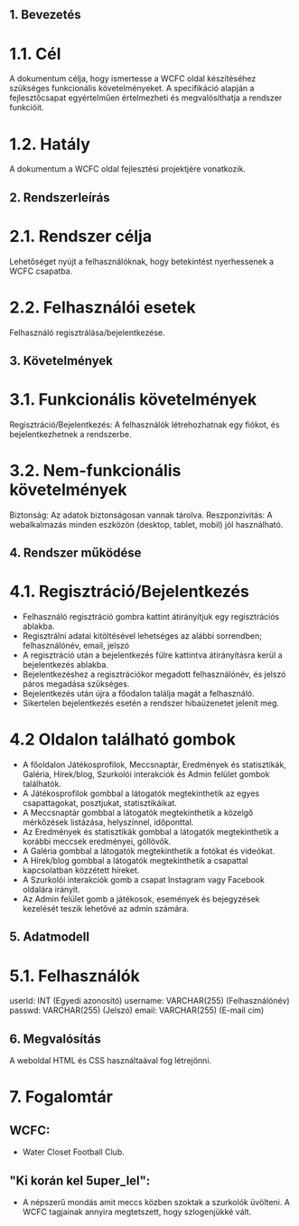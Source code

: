 ## 1. Bevezetés

# 1.1. Cél

A dokumentum célja, hogy ismertesse a WCFC oldal készítéséhez szükséges funkcionális követelményeket. 
A specifikáció alapján a fejlesztőcsapat egyértelműen értelmezheti és megvalósíthatja a rendszer funkcióit.

# 1.2. Hatály

A dokumentum a WCFC oldal fejlesztési projektjére vonatkozik.

## 2. Rendszerleírás

# 2.1. Rendszer célja

Lehetőséget nyújt a felhasználóknak, hogy betekintést nyerhessenek a WCFC csapatba.

# 2.2. Felhasználói esetek

Felhasználó regisztrálása/bejelentkezése.

## 3. Követelmények

# 3.1. Funkcionális követelmények

Regisztráció/Bejelentkezés: A felhasználók létrehozhatnak egy fiókot, és bejelentkezhetnek a rendszerbe.

# 3.2. Nem-funkcionális követelmények

Biztonság: Az adatok biztonságosan vannak tárolva.
Reszponzivitás: A webalkalmazás minden eszközön (desktop, tablet, mobil) jól használható.

## 4. Rendszer működése

# 4.1. Regisztráció/Bejelentkezés

- Felhasználó regisztráció gombra kattint átirányítjuk egy regisztrációs ablakba.
- Regisztrálni adatai kitöltésével lehetséges az alábbi sorrendben; felhasználónév, email, jelszó
- A regisztráció után a bejelentkezés fülre kattintva átirányításra kerül a bejelentkezés ablakba.
- Bejelentkezéshez a regisztrációkor megadott felhasználónév, és jelszó páros megadása szükséges.
- Bejelentkezés után újra a főodalon találja magát a felhasználó.
- Sikertelen bejelentkezés esetén a rendszer hibaüzenetet jelenít meg.

# 4.2 Oldalon található gombok

- A főoldalon Játékosprofilok, Meccsnaptár, Eredmények és statisztikák, Galéria, Hírek/blog, Szurkolói interakciók és Admin felület gombok találhatók.
- A Játékosprofilok gombbal a látogatók megtekinthetik az egyes csapattagokat, posztjukat, statisztikáikat.
- A Meccsnaptár gombbal a látogatók megtekinthetik a közelgő mérkőzések listázása, helyszínnel, időponttal.
- Az Eredmények és statisztikák gombbal a látogatók megtekinthetik a korábbi meccsek eredményei, góllövők.
- A Galéria gombbal a látogatók megtekinthetik a fotókat és videókat.
- A Hírek/blog gombbal a látogatók megtekinthetik a csapattal kapcsolatban közzétett híreket.
- A Szurkolói interakciók gomb a csapat Instagram vagy Facebook oldalára irányít.
- Az Admin felület gomb a játékosok, események és bejegyzések kezelését teszik lehetővé az admin számára.

## 5. Adatmodell

# 5.1. Felhasználók

userId: INT (Egyedi azonosító)
username: VARCHAR(255) (Felhasználónév)
passwd: VARCHAR(255) (Jelszó)
email: VARCHAR(255) (E-mail cím)

## 6. Megvalósítás

A weboldal HTML és CSS használtaával fog létrejönni.

# 7. Fogalomtár

## WCFC: 
- Water Closet Football Club.

## "Ki korán kel 5uper_lel":
- A népszerű mondás amit meccs közben szoktak a szurkolók üvölteni. A WCFC tagjainak annyira megtetszett, hogy szlogenjükké vált.